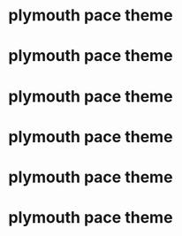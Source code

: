 # plymouth pace theme
# plymouth pace theme
# plymouth pace theme
# plymouth pace theme
# plymouth pace theme
# plymouth pace theme
